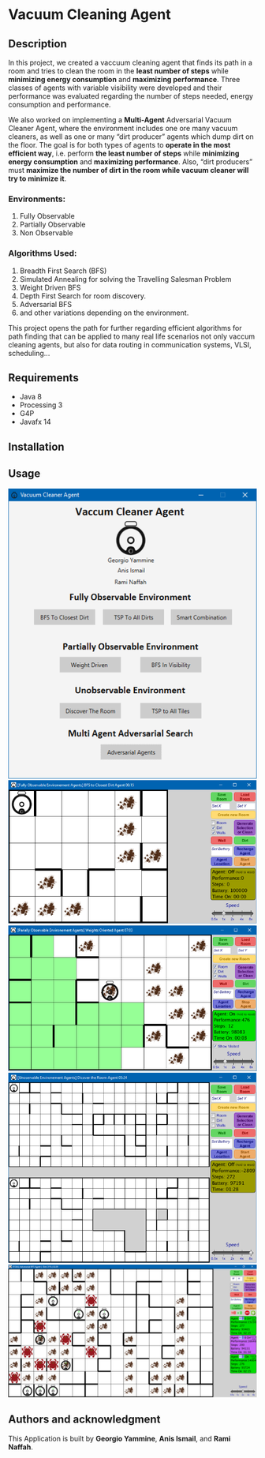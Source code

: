# Vacuum Cleaning Agent

## Description 
In this project, we created a vaccuum cleaning agent that finds its path in a room and tries to clean the room in the **least number of steps** while **minimizing energy consumption** and **maximizing performance**. Three classes of agents with variable visibility were developed and their performance was evaluated regarding the number of steps needed, energy consumption and performance.

We also worked on implementing a **Multi-Agent** Adversarial Vacuum Cleaner Agent, where the environment includes one ore many vacuum cleaners, as well as one or many “dirt producer” agents which dump dirt on the floor. The goal is for both types of agents to **operate in the most efficient way**, i.e.  perform **the least number of steps** while **minimizing energy consumption** and **maximizing performance**. Also, “dirt producers” must **maximize the number of dirt in the room while vacuum cleaner will try to minimize it**.

### Environments:
 1. Fully Observable 
 2. Partially Observable
 3. Non Observable

### Algorithms Used: 

 1. Breadth First Search (BFS)
 2. Simulated Annealing for solving the Travelling Salesman Problem
 3. Weight Driven BFS
 4. Depth First Search for room discovery.
 5. Adversarial BFS
 6. and other variations depending on the environment.

This project opens the path for further regarding efficient algorithms for path finding that can be applied to many real life scenarios not only vaccum cleaning agents, but also for data routing in communication systems, VLSI, scheduling...

## Requirements
- Java 8
- Processing 3
- G4P
- Javafx 14

## Installation


## Usage

![launcher](/images/launcher.png)
![Fully Observable BFS](/images/BFS.PNG)
![partially Observable weighted BFS](/images/BFSvis.png)
![Unobservable Discover the room DFS](/images/discover.PNG)
![Multi agent](/images/multi.png)

## Authors and acknowledgment
This Application is built by **Georgio Yammine**, **Anis Ismail**, and **Rami Naffah**.
